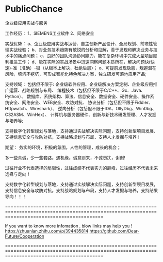 # PublicChance

企业级应用实战与服务


工作经历：
1、SIEMENS工业软件
2、网络安全

实战优势：
a、企业级应用实战与运营、自主创新产品设计、全局规划、前瞻性管理实战经验；
b、对业务技术趋势有敏锐的分析和见解，善于发现和解决业务与技术中的痛点问题；
c、良好的团队沟通协同能力，能在复杂环境中完成大型项目顺利推进工作；
d、能在实际的实战场景中迅速洞察问题本质所在，解决问题快(快速)-准（准确）-狠（从根本上解决，杜绝后患）；
e、可提前发现隐患，规避潜在风险，填坑不挖坑，可形成智能化特色解决方案，独立研发可落地应用产品;

支持领域：
包括但不限于:
企业级软件应用、企业级解决方案定制、企业级应用推广运营、战略规划与布局、
编程技术（包括但不限于C/C++、Go、Java、Python）、
数据库、系统架构、算法、信息安全、数据安全、硬件安全、操作系统安全、网络安全、WEB安全、攻防对抗、
协议分析（包括但不限于Fiddler、Httpwatch、Wireshark）、
逆向分析（包括但不限于IDA、OllyDbg、WinDbg、C32ASM、WinHex）、
计算机与服务器硬件、创新与新技术研发管理、人才发掘与培养等;

支持数字化转型规划与落地，支持通过实战解决实际问题，支持创新型项目发展、支持信息安全与攻防对抗，支持战略规划与布局、支持人才发掘与培养！

期望：
    务实的环境，积极的氛围，人性的管理，成长的机会；


多一些真诚，少一些套路，遇机缘，诚意则来，不诚勿扰，谢谢!

过往行业不代表选择的局限性，过往成绩不代表实力的巅峰，过往经历不代表未来选择与走向！


支持数字化转型规划与落地，支持通过实战解决实际问题，支持创新型项目发展，支持信息安全与攻防对抗，支持战略规划与布局，支持人才发掘与培养，支持结果导向！！！


===============================================================================================================================================

If you want to know more infomation , blow links may help you !
https://zhuanlan.zhihu.com/p/394435814
https://github.com/Dear-Future/Cooperation

===============================================================================================================================================
